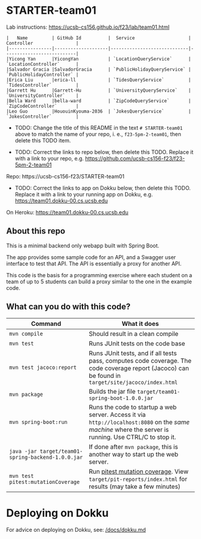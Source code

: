 # STARTER-team01

Lab instructions: <https://ucsb-cs156.github.io/f23/lab/team01.html>

```
|   Name         | GitHub Id          |  Service                    | Controller                |
|----------------|--------------------|-----------------------------|---------------------------| 
|Yicong Yan      |YicongYan           | `LocationQueryService`      | `LocationController`      |   
|Salvador Gracia |SalvadorGracia      | `PublicHolidayQueryService` | `PublicHolidayController` |   
|Erica Liu       |erica-ll            | `TidesQueryService`         | `TidesController`         |   
|Garrett Hu      |Garrett-Hu          | `UniversityQueryService`    | `UniversityController`    |
|Bella Ward      |bella-ward          | `ZipCodeQueryService`       | `ZipCodeController`       |
|Leo Guo         |HououinKyouma-2036  | `JokesQueryService`         | `JokesController`         |
```


* TODO: Change the title of this README 
  in the text `# STARTER-team01` above
  to match the name of your repo, i. e., `f23-5pm-2-team01`, then delete
  this TODO item.

* TODO: Correct the links to repo below, 
  then delete this TODO.  Replace it with 
  a link to your repo, e.g. 
  https://github.com/ucsb-cs156-f23/f23-5pm-2-team01

Repo: https://ucsb-cs156-f23/STARTER-team01

* TODO: Correct the links to app on Dokku below, 
  then delete this TODO.  Replace it with 
  a link to your running app on Dokku, e.g.
  https://team01.dokku-00.cs.ucsb.edu

On Heroku: https://team01.dokku-00.cs.ucsb.edu

## About this repo

This is a minimal backend only webapp built with Spring Boot.

The app provides some sample code for an API, and a Swagger user interface
to test that API.  The API is essentially a proxy for another API.

This code is the basis for a programming exercise where each student on a
team of up to 5 students can build a proxy similar to the one in the example code.

## What can you do with this code?

| Command | What it does   |
|----------|---------------------------------------|
| `mvn compile` | Should result in a clean compile |
| `mvn test` | Runs JUnit tests on the code base |
| `mvn test jacoco:report` | Runs JUnit tests, and if all tests pass, computes code coverage.  The code coverage report (Jacoco) can be found in `target/site/jacoco/index.html` |
| `mvn package` | Builds the jar file `target/team01-spring-boot-1.0.0.jar` |
| `mvn spring-boot:run` | Runs the code to startup a web server.  Access it via `http://localhost:8080` on the *same machine* where the server is running.  Use CTRL/C to stop it. |
| `java -jar target/team01-spring-backend-1.0.0.jar` | If done after `mvn package`, this is another way to start up the web server.|
| `mvn test pitest:mutationCoverage` | Run [pitest mutation coverage](https://pitest.org).  View `target/pit-reports/index.html` for results (may take a few minutes)|

# Deploying on Dokku

For advice on deploying on Dokku, see: [/docs/dokku.md](/docs/dokku.md)

